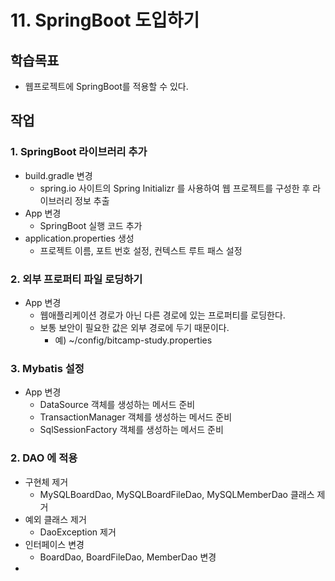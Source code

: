 # 11. SpringBoot 도입하기

## 학습목표

- 웹프로젝트에 SpringBoot를 적용할 수 있다. 

## 작업

### 1. SpringBoot 라이브러리 추가

- build.gradle 변경
  - spring.io 사이트의 Spring Initializr 를 사용하여 웹 프로젝트를 구성한 후 라이브러리 정보 추출
- App 변경
  - SpringBoot 실행 코드 추가
- application.properties 생성
  - 프로젝트 이름, 포트 번호 설정, 컨텍스트 루트 패스 설정

### 2. 외부 프로퍼티 파일 로딩하기

- App 변경
  - 웹애플리케이션 경로가 아닌 다른 경로에 있는 프로퍼티를 로딩한다.
  - 보통 보안이 필요한 값은 외부 경로에 두기 때문이다.
    - 예) ~/config/bitcamp-study.properties

### 3. Mybatis 설정

- App 변경
  - DataSource 객체를 생성하는 메서드 준비
  - TransactionManager 객체를 생성하는 메서드 준비
  - SqlSessionFactory 객체를 생성하는 메서드 준비

### 2. DAO 에 적용

- 구현체 제거
  - MySQLBoardDao, MySQLBoardFileDao, MySQLMemberDao 클래스 제거
- 예외 클래스 제거
  - DaoException 제거
- 인터페이스 변경
  - BoardDao, BoardFileDao, MemberDao 변경
- 


